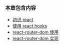 ### 本章包含内容
- [初识 react](/Articles/React/react.md)
- [使用 react hooks](/Articles/React/useHooks.md)
- [react-router-dom 使用](/Articles/React/router.md)
- [react-router-dom 实现](/Articles/React/MyRouter.md)